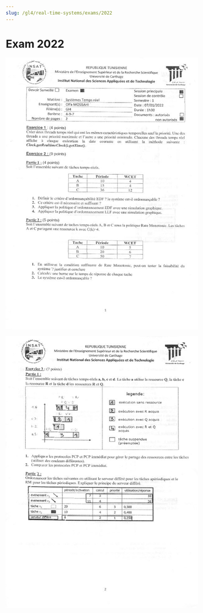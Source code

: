 ```yaml
---
slug: /gl4/real-time-systems/exams/2022
---
```


# Exam 2022

![1](assets/2022-1.jpg)

![2](assets/2022-2.jpg)

